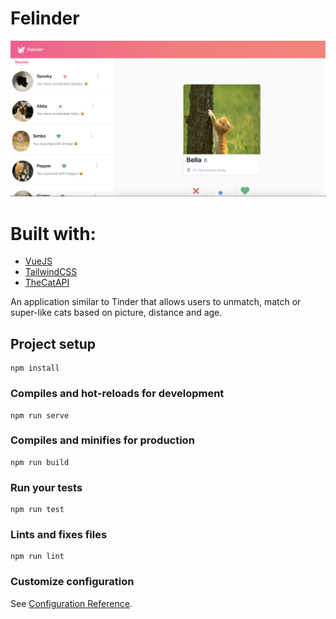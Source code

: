 # Felinder

![alt text](https://github.com/edmiller1/Felinder/blob/master/felinder.png?raw=true)

# Built with:
  * [VueJS](https://vuejs.org/)
  * [TailwindCSS](https://tailwindcss.com/)
  * [TheCatAPI](https://thecatapi.com/)

An application similar to Tinder that allows users to unmatch, match or super-like cats based on picture, distance and age.

## Project setup
```
npm install
```

### Compiles and hot-reloads for development
```
npm run serve
```

### Compiles and minifies for production
```
npm run build
```

### Run your tests
```
npm run test
```

### Lints and fixes files
```
npm run lint
```

### Customize configuration
See [Configuration Reference](https://cli.vuejs.org/config/).
